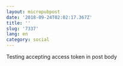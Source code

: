 ```yaml
---
layout: micropubpost
date: '2018-09-24T02:02:17.367Z'
title: ''
slug: '7337'
lang: en
category: social
---
```

Testing accepting access token in post body

